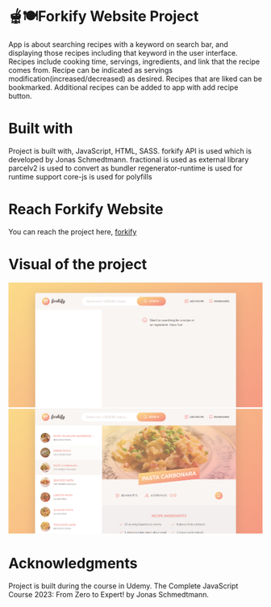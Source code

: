 # 🫕🍽️Forkify Website Project

App is about searching recipes with a keyword on search bar, and displaying those recipes including that keyword in the user interface.
Recipes include cooking time, servings, ingredients, and link that the recipe comes from.
Recipe can be indicated as servings modification(increased/decreased) as desired.
Recipes that are liked can be bookmarked.
Additional recipes can be added to app with add recipe button.

# Built with

Project is built with, JavaScript, HTML, SASS.
forkify API is used which is developed by Jonas Schmedtmann.
fractional is used as external library
parcelv2 is used to convert as bundler
regenerator-runtime is used for runtime support
core-js is used for polyfills

# Reach Forkify Website

You can reach the project here, [forkify](https://forkifyberen.netlify.app/)

# Visual of the project

![forkify](src/img/forkify1.png)
![forkify](src/img/forkify2.png)

# Acknowledgments

Project is built during the course in Udemy.
The Complete JavaScript Course 2023: From Zero to Expert! by Jonas Schmedtmann.
